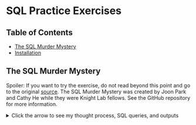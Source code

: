 # SQL Practice Exercises

## Table of Contents
- [The SQL Murder Mystery](#the-sql-murder-mystery)
- [Installation](#installation)


## The SQL Murder Mystery

Spoiler: If you want to try the exercise, do not read beyond this point and go to the original [source](https://mystery.knightlab.com/).
The SQL Murder Mystery was created by Joon Park and Cathy He while they were Knight Lab fellows. See the GitHub repository for more information.


<details>
  <summary>Click the arrow to see my thought process, SQL queries, and outputs</summary>

   <br>
   
#### Initial clues 
The crime was a **​murder**​ that occurred sometime on ​**Jan.15, 2018**​ and that it took place in ​**SQL City**​.
   
#### Databse schema


 ![database_schema](SQL_murder_images/database_schema.png)

#### Read crime report

   ```sql
SELECT *
FROM crime_scene_report
WHERE city = "SQL City" 
AND date = 20180115
AND type ="murder";         
```

[report output](SQL_murder_images/report_output.png)


#### Gather information from witnesses
  
   ```sql
-- One lives on  last house on "Northwestern Dr"
SELECT *
FROM person
WHERE address_street_name = "Northwestern Dr"
ORDER BY address_number DESC
LIMIT 1;
```

[witness1 output](SQL_murder_images/witness1_output.png)


   ```sql
-- Secod witness, “Annabel” lives on “Franklin Ave”
SELECT *
FROM person
WHERE name  like "A%"
AND address_street_name = "Franklin Ave";
```

[witness2 output](SQL_murder_images/witness2_output.png)


#### Read the police report of each witness

   ```sql
SELECT p.id, p.name, i.transcript
FROM person AS p
INNER JOIN interview AS i 
ON p.id = i.person_id
WHERE p.name IN ("Morty Schapiro", "Annabel Miller")
```

[witness transcript output](SQL_murder_images/witness_transcript_output.png)


**New clues**

| Witness Name     | Observation (clues)                                                                                       |
|------------------|--------------------------------------------------------------------------------------------------|
| Morty Schapiro  | Car with a plate that included "H42W"               |
| Morty Schapiro   | Killer had "Get Fit Now Gym" bag                                                                 |
| Morty Schapiro   | The membership number on the bag started with "48Z"                                               |
| Annabel Miller    | She recognized the killer from her gym when working out last week on January 9th|


We have two leads: the gym and car leads

#### Gym lead

   ```sql
SELECT m.name,c.membership_id,m.membership_start_date, c.check_in_date,
c.check_in_time, c.check_out_time
FROM get_fit_now_member AS m
INNER JOIN get_fit_now_check_in AS c
ON m.id = c.membership_id
WHERE c.check_in_date = 20180109 AND
c.membership_id LIKE '48Z%'
```

[gym lead output](SQL_murder_images/gym_lead_output.png)


#### Car lead

 ```sql
SELECT p.id, p.name, d.age, d.height,
d.eye_color, d.hair_color, d.gender,
d.plate_number, d.car_make, d.car_model
FROM person AS p
INNER JOIN drivers_license AS d 
ON p.license_id = d.id
WHERE p.name IN ("Joe Germuska", "Jeremy Bowers")
AND plate_number LIKE '%H42W%';
```

[car lead output](SQL_murder_images/car_lead_output.png)


#### Who paid the killer?
 
 ```sql

--Read crime report

SELECT p.id, p.name, i.transcript
FROM person AS p
INNER JOIN interview AS i 
ON p.id = i.person_id
WHERE p.name = "Jeremy Bowers"
```

[crime transcript output](SQL_murder_images/crime_transcript_output.png)


 ```sql

--Find the brains behind the crime using the clues from the report

SELECT p.name, d.height, d.hair_color, d.gender,
d.car_make, d.car_model,f.event_name, f.date
FROM person AS p
INNER JOIN drivers_license AS d ON p.license_id = d.id
INNER JOIN facebook_event_checkin AS f ON p.id = f.person_id
WHERE gender = "female" 
AND height BETWEEN 65 AND 67
AND hair_color = "red"
AND car_make = "Tesla"
AND car_model = "Model S"
```

[mastermind output](SQL_murder_images/mastermind_output.png)


</details>



